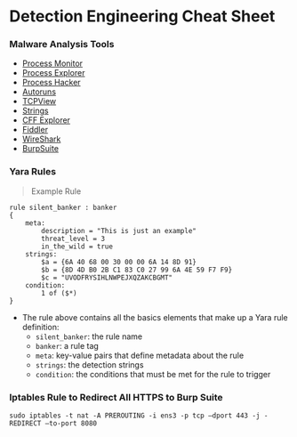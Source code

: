 # Detection Engineering Cheat Sheet

### Malware Analysis Tools

- [Process Monitor](https://docs.microsoft.com/en-us/sysinternals/downloads/procmon)
- [Process Explorer](https://docs.microsoft.com/en-us/sysinternals/downloads/process-explorer)
- [Process Hacker](https://processhacker.sourceforge.io/)
- [Autoruns](https://docs.microsoft.com/en-us/sysinternals/downloads/autoruns)
- [TCPView](https://docs.microsoft.com/en-us/sysinternals/downloads/tcpview)
- [Strings](https://docs.microsoft.com/en-us/sysinternals/downloads/strings)
- [CFF Explorer](https://ntcore.com/?page_id=388)
- [Fiddler](https://www.telerik.com/download/fiddler)
- [WireShark](https://www.wireshark.org/download.html)
- [BurpSuite](https://portswigger.net/burp/communitydownload)

### Yara Rules

> Example Rule

```yara
rule silent_banker : banker
{
    meta:
        description = "This is just an example"
        threat_level = 3
        in_the_wild = true
    strings:
        $a = {6A 40 68 00 30 00 00 6A 14 8D 91}
        $b = {8D 4D B0 2B C1 83 C0 27 99 6A 4E 59 F7 F9}
        $c = "UVODFRYSIHLNWPEJXQZAKCBGMT"
    condition:
        1 of ($*)
}
```

- The rule above contains all the basics elements that make up a Yara rule definition:
    - `silent_banker`: the rule name
    - `banker`: a rule tag
    - `meta`: key-value pairs that define metadata about the rule
    - `strings`: the detection strings
    - `condition`: the conditions that must be met for the rule to trigger

### Iptables Rule to Redirect All HTTPS to Burp Suite

```console
sudo iptables -t nat -A PREROUTING -i ens3 -p tcp –dport 443 -j -REDIRECT –to-port 8080
```
